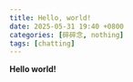 ```yaml
---
title: Hello, world!
date: 2025-05-31 19:40 +0800
categories: [碎碎念, nothing]
tags: [chatting] 
---
```


**Hello world!**